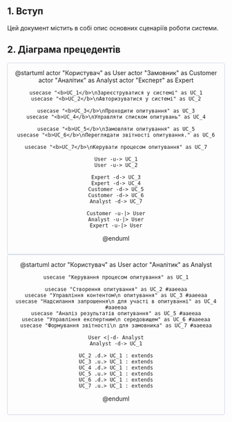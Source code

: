 ## 1. Вступ  
Цей документ містить в собі опис основних сценаріїв роботи системи.

## 2. Діаграма прецедентів

<center style="
    border-radius:4px;
    border: 1px solid #cfd7e6;
    box-shadow: 0 1px 3px 0 rgba(89,105,129,.05), 0 1px 1px 0 rgba(0,0,0,.025);
    padding: 1em;"
>
@startuml
    actor "Користувач" as User
    actor "Замовник" as Customer
    actor "Аналітик" as Analyst
    actor "Експерт" as Expert
    
    usecase "<b>UC_1</b>\nЗареєструватися у системі" as UC_1
    usecase "<b>UC_2</b>\nАвторизуватися у системі" as UC_2
    
    usecase "<b>UC_3</b>\nПроходити опитування" as UC_3
    usecase "<b>UC_4</b>\nУправляти списком опитувань" as UC_4
    
    usecase "<b>UC_5</b>\nЗамовляти опитування" as UC_5
    usecase "<b>UC_6</b>\nПереглядати звітності опитування." as UC_6
    
    usecase "<b>UC_7</b>\nКерувати процесом опитування" as UC_7

    User -u-> UC_1
    User -u-> UC_2
    
    Expert -d-> UC_3
    Expert -d-> UC_4
    Customer -d-> UC_5
    Customer -d-> UC_6
    Analyst -d-> UC_7

    Customer -u-|> User
    Analyst -u-|> User
    Expert -u-|> User
@enduml
</center>

<center style="
    border-radius:4px;
    border: 1px solid #cfd7e6;
    box-shadow: 0 1px 3px 0 rgba(89,105,129,.05), 0 1px 1px 0 rgba(0,0,0,.025);
    padding: 1em;"
>
@startuml
    actor "Користувач" as User
    actor "Аналітик" as Analyst
    
    usecase "Керування процесом опитування" as UC_1
    
    usecase "Створення опитування" as UC_2 #aaeeaa
    usecase "Управління контентом\n опитування" as UC_3 #aaeeaa
    usecase "Надсилання запрошення\n для участі в опитуванні" as UC_4 #aaeeaa
    usecase "Аналіз результатів опитування" as UC_5 #aaeeaa
    usecase "Управління експертним\n середовищем" as UC_6 #aaeeaa
    usecase "Формування звітності\n для замовника" as UC_7 #aaeeaa
    
    User <|-d- Analyst
    Analyst -d-> UC_1
    
    UC_2 .d.> UC_1 : extends
    UC_3 .u.> UC_1 : extends
    UC_4 .d.> UC_1 : extends
    UC_5 .u.> UC_1 : extends
    UC_6 .d.> UC_1 : extends
    UC_7 .u.> UC_1 : extends
@enduml
</center>

